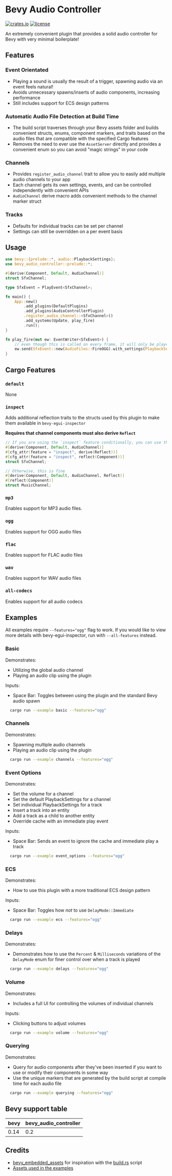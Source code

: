# Bevy Audio Controller

<!--
[![license](https://img.shields.io/crates/l/bevy_audio_controller)](https://github.com/TurtIeSocks/bevy_audio_controller#license) -->

[![crates.io](https://img.shields.io/crates/v/bevy_audio_controller)](https://crates.io/crates/bevy_audio_controller)
[![license](https://img.shields.io/crates/l/bevy_audio_controller)](https://github.com/TurtIeSocks/bevy_audio_controller#license)

An extremely convenient plugin that provides a solid audio controller for Bevy with very minimal boilerplate!

## Features

### Event Orientated

- Playing a sound is usually the result of a trigger, spawning audio via an event feels natural!
- Avoids unnecessary spawns/inserts of audio components, increasing performance
- Still includes support for ECS design patterns

### Automatic Audio File Detection at Build Time

- The build script traverses through your Bevy assets folder and builds convenient structs, enums, component markers, and traits based on the audio files that are compatible with the specified Cargo features
- Removes the need to ever use the `AssetServer` directly and provides a convenient enum so you can avoid "magic strings" in your code

### Channels

- Provides `register_audio_channel` trait to allow you to easily add multiple audio channels to your app
- Each channel gets its own settings, events, and can be controlled independently with convenient APIs
- `AudioChannel` derive macro adds convenient methods to the channel marker struct

### Tracks

- Defaults for individual tracks can be set per channel
- Settings can still be overridden on a per event basis

## Usage

```rust
use bevy::{prelude::*, audio::PlaybackSettings};
use bevy_audio_controller::prelude::*;

#[derive(Component, Default, AudioChannel)]
struct SfxChannel;

type SfxEvent = PlayEvent<SfxChannel>;

fn main() {
    App::new()
        .add_plugins(DefaultPlugins)
        .add_plugins(AudioControllerPlugin)
        .register_audio_channel::<SfxChannel>()
        .add_systems(Update, play_fire)
        .run();
}

fn play_fire(mut ew: EventWriter<SfxEvent>) {
    // even though this is called on every frame, it will only be played once the previous clip has finished
    ew.send(SfxEvent::new(AudioFiles::FireOGG).with_settings(PlaybackSettings::DESPAWN));
}
```

## Cargo Features

### `default`

None

### `inspect`

Adds additional reflection traits to the structs used by this plugin to make them available in `bevy-egui-inspector`

**Requires that channel components must also derive `Reflect`**

```rust
// If you are using the `inspect` feature conditionally, you can use the following pattern
#[derive(Component, Default, AudioChannel)]
#[cfg_attr(feature = "inspect", derive(Reflect))]
#[cfg_attr(feature = "inspect", reflect(Component))]
struct SfxChannel;

// Otherwise, this is fine
#[derive(Component, Default, AudioChannel, Reflect)]
#[reflect(Component)]
struct MusicChannel;
```

### `mp3`

Enables support for MP3 audio files.

### `ogg`

Enables support for OGG audio files

### `flac`

Enables support for FLAC audio files

### `wav`

Enables support for WAV audio files

### `all-codecs`

Enables support for all audio codecs

## Examples

All examples require `--features="ogg"` flag to work. If you would like to view more details with bevy-egui-inspector, run with `--all-features` instead.

### Basic

Demonstrates:

- Utilizing the global audio channel
- Playing an audio clip using the plugin

Inputs:

- Space Bar: Toggles between using the plugin and the standard Bevy audio spawn

```sh
  cargo run --example basic --features="ogg"
```

### Channels

Demonstrates:

- Spawning multiple audio channels
- Playing an audio clip using the plugin

```sh
  cargo run --example channels --features="ogg"
```

### Event Options

Demonstrates:

- Set the volume for a channel
- Set the default PlaybackSettings for a channel
- Set individual PlaybackSettings for a track
- Insert a track into an entity
- Add a track as a child to another entity
- Override cache with an immediate play event

Inputs:

- Space Bar: Sends an event to ignore the cache and immediate play a track

```sh
  cargo run --example event_options --features="ogg"
```

### ECS

Demonstrates:

- How to use this plugin with a more traditional ECS design pattern

Inputs:

- Space Bar: Toggles how _not_ to use `DelayMode::Immediate`

```sh
  cargo run --example ecs --features="ogg"
```

### Delays

Demonstrates:

- Demonstrates how to use the `Percent` & `Milliseconds` variations of the `DelayMode` enum for finer control over when a track is played

```sh
  cargo run --example delays --features="ogg"
```

### Volume

Demonstrates:

- Includes a full UI for controlling the volumes of individual channels

Inputs:

- Clicking buttons to adjust volumes

```sh
  cargo run --example volume --features="ogg"
```

### Querying

Demonstrates:

- Query for audio components after they've been inserted if you want to use or modify their components in some way
- Use the unique markers that are generated by the build script at compile time for each audio file

```sh
  cargo run --example querying --features="ogg"
```

## Bevy support table

| bevy | bevy_audio_controller |
| ---- | --------------------- |
| 0.14 | 0.2                   |

## Credits

- [bevy_embedded_assets](https://github.com/vleue/bevy_embedded_assets/tree/main) for inspiration with the [build.rs](./build.rs) script
- [Assets used in the examples](https://yourpalrob.itch.io/)
